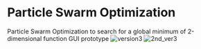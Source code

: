 # Particle Swarm Optimization
Particle Swarm Optimization to search for a global minimum of 2-dimensional function
GUI prototype
![version3](https://github.com/ormequ/particle_swarm_optimization/assets/86787651/1ab1e0cf-8d93-4ec2-b42b-29e972091074)
![2nd_ver3](https://github.com/ormequ/particle_swarm_optimization/assets/86787651/1a7851e0-7871-40f5-a794-c2df98a245eb)
